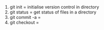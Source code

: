 1. git init = initialise version control in directory 
2. git status = get status of files in a directory 
3. git commit -a = 
4. git checkout = 
